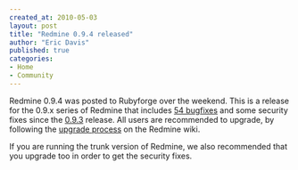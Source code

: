 ```yaml
---
created_at: 2010-05-03
layout: post
title: "Redmine 0.9.4 released"
author: "Eric Davis"
published: true
categories:
- Home
- Community
---
```


Redmine 0.9.4 was posted to Rubyforge over the weekend.  This is a release for the 0.9.x series of Redmine that includes [54 bugfixes][] and some security fixes since the [0.9.3][] release.  All users are recommended to upgrade, by following the [upgrade process][upgrade] on the Redmine wiki.

If you are running the trunk version of Redmine, we also recommended that you upgrade too in order to get the security fixes.

[release]: http://www.redmine.org/news/39
[54 bugfixes]: http://www.redmine.org/versions/show/18
[0.9.3]: http://redmineblog.com/articles/redmine-0.9.3-released
[upgrade]: http://www.redmine.org/wiki/redmine/RedmineUpgrade
